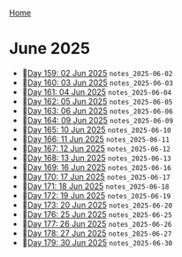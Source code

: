 [Home](../../main.md)

# June 2025

- 📝[Day 159: 02 Jun 2025](./06/notes_2025-06-02.md) `notes_2025-06-02`
- 📝[Day 160: 03 Jun 2025](./06/notes_2025-06-03.md) `notes_2025-06-03`
- 📝[Day 161: 04 Jun 2025](./06/notes_2025-06-04.md) `notes_2025-06-04`
- 📝[Day 162: 05 Jun 2025](./06/notes_2025-06-05.md) `notes_2025-06-05`
- 📝[Day 163: 06 Jun 2025](./06/notes_2025-06-06.md) `notes_2025-06-06`
- 📝[Day 164: 09 Jun 2025](./06/notes_2025-06-09.md) `notes_2025-06-09`
- 📝[Day 165: 10 Jun 2025](./06/notes_2025-06-10.md) `notes_2025-06-10`
- 📝[Day 166: 11 Jun 2025](./06/notes_2025-06-11.md) `notes_2025-06-11`
- 📝[Day 167: 12 Jun 2025](./06/notes_2025-06-12.md) `notes_2025-06-12`
- 📝[Day 168: 13 Jun 2025](./06/notes_2025-06-13.md) `notes_2025-06-13`
- 📝[Day 169: 16 Jun 2025](./06/notes_2025-06-16.md) `notes_2025-06-16`
- 📝[Day 170: 17 Jun 2025](./06/notes_2025-06-17.md) `notes_2025-06-17`
- 📝[Day 171: 18 Jun 2025](./06/notes_2025-06-18.md) `notes_2025-06-18`
- 📝[Day 172: 19 Jun 2025](./06/notes_2025-06-19.md) `notes_2025-06-19`
- 📝[Day 173: 20 Jun 2025](./06/notes_2025-06-20.md) `notes_2025-06-20`
- 📝[Day 176: 25 Jun 2025](./06/notes_2025-06-25.md) `notes_2025-06-25`
- 📝[Day 177: 26 Jun 2025](./06/notes_2025-06-26.md) `notes_2025-06-26`
- 📝[Day 178: 27 Jun 2025](./06/notes_2025-06-27.md) `notes_2025-06-27`
- 📝[Day 179: 30 Jun 2025](./06/notes_2025-06-30.md) `notes_2025-06-30`
